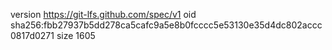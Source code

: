 version https://git-lfs.github.com/spec/v1
oid sha256:fbb27937b5dd278ca5cafc9a5e8b0fcccc5e53130e35d4dc802accc0817d0271
size 1605
